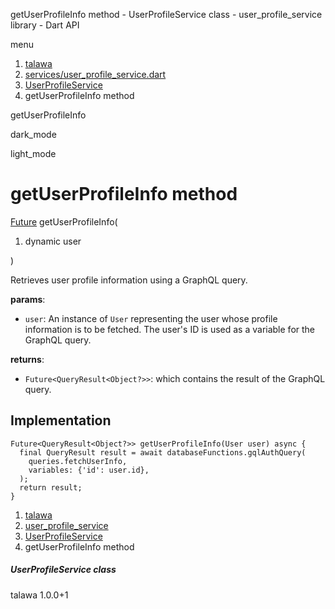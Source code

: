 




getUserProfileInfo method - UserProfileService class - user\_profile\_service library - Dart API







menu

1. [talawa](../../index.html)
2. [services/user\_profile\_service.dart](../../file-___home_harshil_Desktop_open-source_palisadoes_talawa_lib_services_user_profile_service/)
3. [UserProfileService](../../file-___home_harshil_Desktop_open-source_palisadoes_talawa_lib_services_user_profile_service/UserProfileService-class.html)
4. getUserProfileInfo method

getUserProfileInfo


dark\_mode

light\_mode




# getUserProfileInfo method


[Future](https://api.flutter.dev/flutter/dart-core/Future-class.html)
getUserProfileInfo(

1. dynamic user

)

Retrieves user profile information using a GraphQL query.

**params**:

* `user`: An instance of `User` representing the user whose profile information is to be fetched.
  The user's ID is used as a variable for the GraphQL query.

**returns**:

* `Future<QueryResult<Object?>>`: which contains the result of the GraphQL query.

## Implementation

```
Future<QueryResult<Object?>> getUserProfileInfo(User user) async {
  final QueryResult result = await databaseFunctions.gqlAuthQuery(
    queries.fetchUserInfo,
    variables: {'id': user.id},
  );
  return result;
}
```

 


1. [talawa](../../index.html)
2. [user\_profile\_service](../../file-___home_harshil_Desktop_open-source_palisadoes_talawa_lib_services_user_profile_service/)
3. [UserProfileService](../../file-___home_harshil_Desktop_open-source_palisadoes_talawa_lib_services_user_profile_service/UserProfileService-class.html)
4. getUserProfileInfo method

##### UserProfileService class





talawa
1.0.0+1






